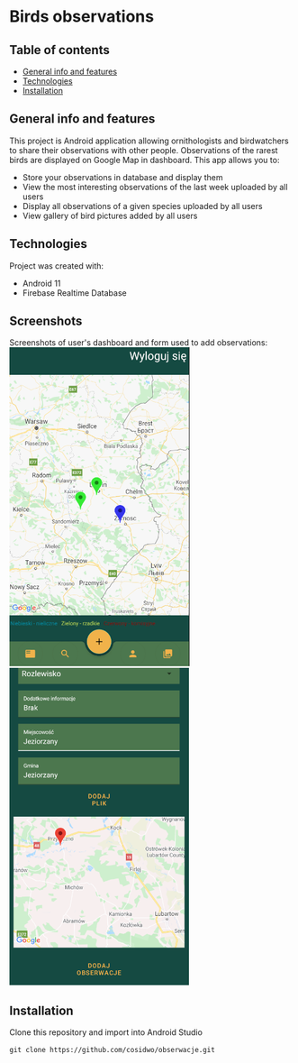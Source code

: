 # Birds observations
## Table of contents
* [General info and features](#general-info-and-features)
* [Technologies](#technologies)
* [Installation](#installation)

## General info and features
This project is Android application allowing ornithologists and birdwatchers to share their observations with other people. Observations of the rarest birds are displayed on Google Map in dashboard. This app allows you to:
* Store your observations in database and display them
* View the most interesting observations of the last week uploaded by all users
* Display all observations of a given species uploaded by all users
* View gallery of bird pictures added by all users

## Technologies
Project was created with:
* Android 11
* Firebase Realtime Database

## Screenshots
Screenshots of user's dashboard and form used to add observations:  
![Screenshot of dashboard](scr/dashboard.png)
![Screenshot of dashboard](scr/add.png)

## Installation 
Clone this repository and import into Android Studio
```
git clone https://github.com/cosidwo/obserwacje.git
```
